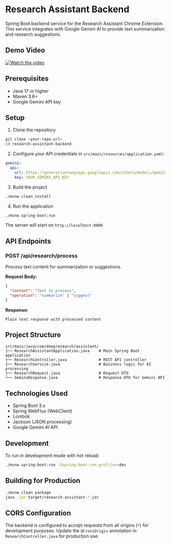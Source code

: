 # Research Assistant Backend

Spring Boot backend service for the Research Assistant Chrome Extension. This service integrates with Google Gemini AI to provide text summarization and research suggestions.
  
## Demo Video
[![Watch the video](https://img.youtube.com/vi/otuJlxIWG94/hqdefault.jpg)](https://youtu.be/otuJlxIWG94)

## Prerequisites

- Java 17 or higher
- Maven 3.6+
- Google Gemini API key

## Setup

1. Clone the repository
```bash
git clone <your-repo-url>
cd research-assistant-backend
```

2. Configure your API credentials in `src/main/resources/application.yaml`:
```yaml
gemini:
  api:
    url: https://generativelanguage.googleapis.com/v1beta/models/gemini-pro:generateContent?key=
    key: YOUR_GEMINI_API_KEY
```

3. Build the project
```bash
./mvnw clean install
```

4. Run the application
```bash
./mvnw spring-boot:run
```

The server will start on `http://localhost:8080`

## API Endpoints

### POST /api/research/process

Process text content for summarization or suggestions.

**Request Body:**
```json
{
  "content": "Text to process",
  "operation": "summarize" | "suggest"
}
```

**Response:**
```
Plain text response with processed content
```

## Project Structure

```
src/main/java/com/deepresearch/assistant/
├── ResearchAssistantApplication.java    # Main Spring Boot application
├── ResearchController.java              # REST API controller
├── ResearchService.java                 # Business logic for AI processing
├── ResearchRequest.java                 # Request DTO
└── GeminiResponse.java                  # Response DTO for Gemini API
```

## Technologies Used

- Spring Boot 3.x
- Spring WebFlux (WebClient)
- Lombok
- Jackson (JSON processing)
- Google Gemini AI API

## Development

To run in development mode with hot reload:
```bash
./mvnw spring-boot:run -Dspring-boot.run.profiles=dev
```

## Building for Production

```bash
./mvnw clean package
java -jar target/research-assistant-*.jar
```

## CORS Configuration

The backend is configured to accept requests from all origins (`*`) for development purposes. Update the `@CrossOrigin` annotation in `ResearchController.java` for production use.
